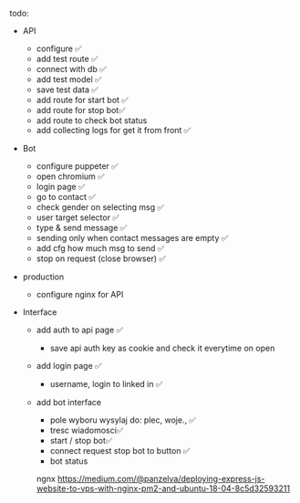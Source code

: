 todo:
* API
  - configure ✅
  - add test route ✅
  - connect with db ✅
  - add test model ✅
  - save test data ✅
  - add route for start bot ✅
  - add route for stop bot✅
  - add route to check bot status
  - add collecting logs for get it from front ✅



* Bot
  - configure puppeter ✅
  - open chromium ✅
  - login page ✅
  - go to contact ✅
  - check gender on selecting msg ✅
  - user target selector ✅
  - type & send message ✅
  - sending only when contact messages are empty ✅
  - add cfg how much msg to send ✅
  - stop on request (close browser) ✅

* production
  - configure nginx for API

* Interface
  * add auth to api page ✅
    - save api auth key as cookie and check it everytime on open 
  * add login page ✅
    - username, login to linked in ✅
  * add bot interface
    - pole wyboru wysylaj do: plec, woje., ✅ 
    - tresc wiadomosci✅ 
    - start / stop bot✅
    - connect request stop bot to button ✅
    - bot status


    ngnx
    https://medium.com/@panzelva/deploying-express-js-website-to-vps-with-nginx-pm2-and-ubuntu-18-04-8c5d32593211